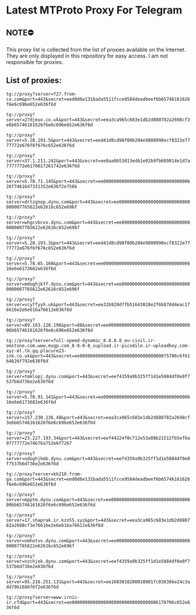 # Latest MTProto Proxy For Telegram

## NOTE⛔

This proxy list is collected from the list of proxies available on the Internet. They are only displayed in this repository for easy access. I am not responsible for proxies.

## List of proxies:

`tg://proxy?server=f27.from-ca.com&port=443&secret=eed0d6e131bada5511fcce9584deadbeef6b65746161626f6e6c696e652e636f6d`

`tg://proxy?server=27djeux.co.uk&port=443&secret=eea3ca965c683e1db2d880782a2698cf3e6b65746161626f6e6c696e652e636f6d`

`tg://proxy?server=5.28.193.5&port=443&secret=eed41d8cd98f00b204e9800998ecf8322e7777772e676f6f676c652e636f6d`

`tg://proxy?server=37.1.211.242&port=443&secret=ee0aa0b53013edb1e02b9fb689014e1d7a7777772e6170617261742e636f6d`

`tg://proxy?server=5.78.71.145&port=443&secret=ee00000000000000000000000000000000626f7461647331352e636f2e756b`

`tg://proxy?server=drtzgnop.dynu.com&port=443&secret=ee000000000000000000000000000000007765622e62616c652e696f`

`tg://proxy?server=whgcvbcvx.dynu.com&port=443&secret=ee000000000000000000000000000000007765622e62616c652e696f`

`tg://proxy?server=5.28.193.3&port=443&secret=eed41d8cd98f00b204e9800998ecf8322e7777772e676f6f676c652e636f6d`

`tg://proxy?server=5.78.65.160&port=443&secret=ee00000000000000000000000000000000616e6e6173682e636f6d`

`tg://proxy?server=mdoghjkff.dynu.com&port=443&secret=ee000000000000000000000000000000007765622e62616c652e696f`

`tg://proxy?server=vcyffyyh.uk&port=443&secret=ee32b920dffb51643028e2f6b878d4eac176616e2e6e616a76612e636f6d`

`tg://proxy?server=89.163.128.196&port=88&secret=ee000000000000000000000000000000006b65746161626f6e6c696e652e636f6d`

`tg://proxy?server=full-speed-dynamic_8.8.8.8_eu-civil.ir-omstone.com.www.mxgp.com_8-8-8-8_uupload.ir-picodile.ir-uploadboy.com-xyz-ml.tk.gq.placure23-ink.co.uk&port=443&secret=ee0000000000000000000000000000000075706c6f6164626f792e636f6d`

`tg://proxy?server=tmklopj.dynu.com&port=443&secret=eef4359a9b325ff1d1e5084df0e0f7537b6d736e2e636f6d`

`tg://proxy?server=5.78.91.141&port=443&secret=ee00000000000000000000000000000000616e6e6173682e636f6d`

`tg://proxy?server=157.230.236.48&port=443&secret=eea3ca965c683e1db2d880782a2698cf3e6b65746161626f6e6c696e652e636f6d`

`tg://proxy?server=23.227.193.34&port=443&secret=eef44224f0c712e53a08b21512fb5ef6a97777772e74676a752e6f7267`

`tg://proxy?server=odoghjkmb.dynu.com&port=443&secret=eef4359a9b325ff1d1e5084df0e0f7537b6d736e2e636f6d`

`tg://proxy?server=kk210.from-ga.com&port=443&secret=eed0d6e131bada5511fcce9584deadbeef6b65746161626f6e6c696e652e636f6d`

`tg://proxy?server=mpptm.dynu.com&port=443&secret=ee000000000000000000000000000000006b65746161626f6e6c696e652e636f6d`

`tg://proxy?server=17.shaprak.ir.kzn55.xyz&port=443&secret=eea3ca965c683e1db2d880782a2698cf3e76616e2e6e616a76612e636f6d`

`tg://proxy?server=omhotvv.dynu.com&port=443&secret=ee000000000000000000000000000000007765622e62616c652e696f`

`tg://proxy?server=nzchjok.dynu.com&port=443&secret=eef4359a9b325ff1d1e5084df0e0f7537b6d736e2e636f6d`

`tg://proxy?server=95.216.251.131&port=443&secret=ee1603010200010001fc030386e24c3add7961686f6f2e636f6d`

`tg://proxy?server=www.irnic-ir.cfd&port=443&secret=ee000000000000000000000000000000006170706c652e636f6d`

